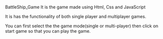 BattleShip_Game
It is the game made using Html, Css and JavaScript

It is has the functionality of both single player and multiplayer games.

You can first select the the game mode(single or multi-player) then click on start game so that you can play the game.
